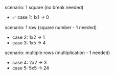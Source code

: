 scenario: 1 square (no break needed)

- ✅ case 1: 1x1 -> 0

scenario: 1 row (square number - 1 needed)

- case 2: 1x2 -> 1
- case 3: 1x5 -> 4

scenario: multiple rows (multiplication - 1 needed)

- case 4: 2x2 -> 3
- case 5: 5x5 -> 24